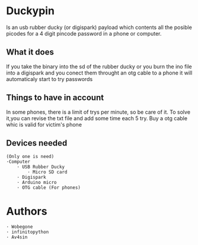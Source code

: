 # Duckypin
Is an usb rubber ducky (or digispark) payload which contents all the posible picodes for a 4 digit pincode password in a phone or computer.

## What it does
If you take the binary into the sd of the rubber ducky or you burn the ino file into a digispark and you conect them throught an otg cable to a phone it will automaticaly start to try passwords

## Things to have in account
In some phones, there is a limit of trys per minute, so be care of it. To solve it,you can revise the txt file and add some time each 5 try.
Buy a otg cable whic is valid for victim's phone

## Devices needed
	(Only one is need)
	·Computer
		· USB Rubber Ducky
			· Micro SD card
		· Digispark
		· Arduino micro
		· OTG cable (For phones)

# Authors
	· Wobegone 
	· infinitopython
	· Av4sin
